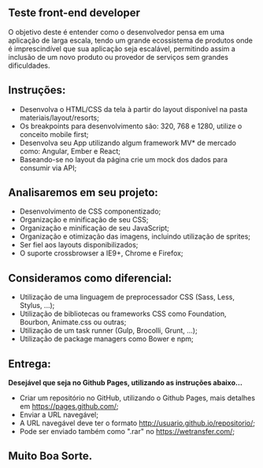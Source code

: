 ## Teste front-end developer
O objetivo deste é entender como o desenvolvedor pensa em uma aplicação de larga escala, tendo um grande ecossistema de produtos onde é imprescindível que sua aplicação seja escalável, permitindo assim a inclusão de um novo produto ou provedor de serviços sem grandes dificuldades.

## Instruções:
* Desenvolva o HTML/CSS da tela à partir do layout disponível na pasta materiais/layout/resorts;
* Os breakpoints para desenvolvimento são: 320, 768 e 1280, utilize o conceito mobile first;
* Desenvolva seu App utilizando algum framework MV* de mercado como: Angular, Ember e React;
* Baseando-se no layout da página crie um mock dos dados para consumir via API;

## Analisaremos em seu projeto:
* Desenvolvimento de CSS componentizado;
* Organização e minificação de seu CSS;
* Organização e minificação de seu JavaScript;
* Organização e otimização das imagens, incluindo utilização de sprites;
* Ser fiel aos layouts disponibilizados;
* O suporte crossbrowser a IE9+, Chrome e Firefox;

## Consideramos como diferencial:
* Utilização de uma linguagem de preprocessador CSS (Sass, Less, Stylus, ...);
* Utilização de bibliotecas ou frameworks CSS como Foundation, Bourbon, Animate.css ou outras;
* Utilização de um task runner (Gulp, Brocolli, Grunt, ...);
* Utilização de package managers como Bower e npm;

## Entrega:
**Desejável que seja no Github Pages, utilizando as instruções abaixo...**
* Criar um repositório no GitHub, utilizando o Github Pages, mais detalhes em https://pages.github.com/;
* Enviar a URL navegável;
* A URL navegável deve ter o formato http://usuario.github.io/repositorio/;
* Pode ser enviado também como ".rar" no https://wetransfer.com/;



## Muito Boa Sorte.